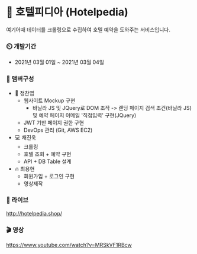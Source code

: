 # :hotel: 호텔피디아 (Hotelpedia)

여기어때 데이터를 크롤링으로 수집하여 호텔 예약을 도와주는 서비스입니다.

### :timer_clock: 개발기간
+ 2021년 03월 01일 ~ 2021년 03월 04일

### :mage: 맴버구성
+ :lipstick: 정찬엽
  + 웹사이트 Mockup 구현
     + 바닐라 JS 및 JQuery로 DOM 조작 -> 랜딩 페이지 검색 조건(바닐라 JS) 및 예약 페이지 이메일 '직접입력' 구현(JQuery)
  + JWT 기반 페이지 권한 구현
  + DevOps 관리 (Git, AWS EC2)
+ :computer: 채진욱
  + 크롤링
  + 호텔 조회 + 예약 구현 
  + API + DB Table 설계
+ :fire: 최용현
  + 회원가입 + 로그인 구현 
  + 영상제작

### :link: 라이브
http://hotelpedia.shop/

### :clapper: 영상
https://www.youtube.com/watch?v=MRSkVF1RBcw

